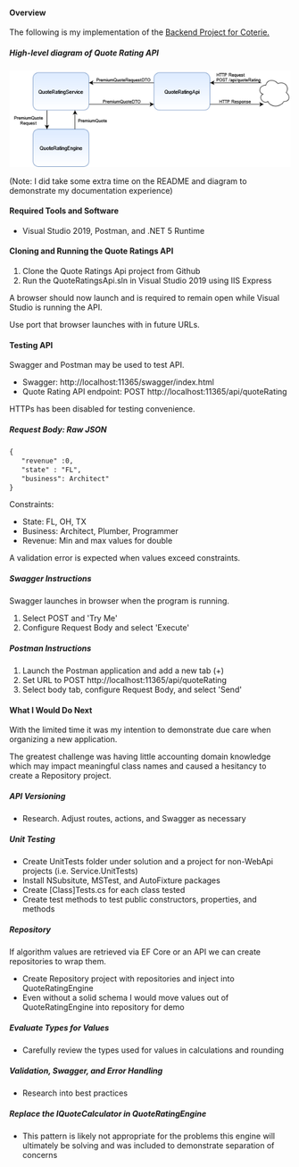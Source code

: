 #### Overview

The following is my implementation of the [Backend Project for Coterie.](https://github.com/CoterieInsure/backend-takehome)

##### High-level diagram of Quote Rating API

![](https://raw.githubusercontent.com/ErikKierstead/Coterie-Backend-Project/main/QuoteRatingAPI-Request-Flow.png?token=AAZ6SN6OGHAVABLTARDSXMTBXRLL2)

(Note: I did take some extra time on the README and diagram to demonstrate my documentation experience)

#### Required Tools and Software

* Visual Studio 2019, Postman, and .NET 5 Runtime

#### Cloning and Running the Quote Ratings API

1. Clone the Quote Ratings Api project from Github
2. Run the QuoteRatingsApi.sln in Visual Studio 2019 using IIS Express

A browser should now launch and is required to remain open while Visual Studio is running the API.  

Use port that browser launches with in future URLs.

#### Testing API

Swagger and Postman may be used to test API.

* Swagger:  http://localhost:11365/swagger/index.html
* Quote Rating API endpoint: POST http://localhost:11365/api/quoteRating

HTTPs has been disabled for testing convenience.

##### Request Body:  Raw JSON

```
{
   "revenue" :0,
   "state" : "FL",
   "business": Architect"
}
```

Constraints:

* State: FL, OH, TX
* Business: Architect, Plumber, Programmer
* Revenue:  Min and max values for double

A validation error is expected when values exceed constraints.

##### Swagger Instructions

Swagger launches in browser when the program is running.

1. Select POST and 'Try Me'
2. Configure Request Body and select 'Execute'

##### Postman Instructions

1. Launch the Postman application and add a new tab (+)
2. Set URL to POST http://localhost:11365/api/quoteRating
3. Select body tab, configure Request Body, and select 'Send'

#### What I Would Do Next

With the limited time it was my intention to demonstrate due care when organizing a new application.

The greatest challenge was having little accounting domain knowledge which may impact meaningful class names and caused a hesitancy to create a Repository project.

##### API Versioning

* Research.  Adjust routes, actions, and Swagger as necessary

##### Unit Testing

* Create UnitTests folder under solution and a project for non-WebApi projects (i.e. Service.UnitTests)
* Install NSubsitute, MSTest, and AutoFixture packages
* Create [Class]Tests.cs for each class tested
* Create test methods to test public constructors, properties, and methods

##### Repository

If algorithm values are retrieved via EF Core or an API we can create repositories to wrap them.

* Create Repository project with repositories and inject into QuoteRatingEngine
* Even without a solid schema I would move values out of QuoteRatingEngine into repository for demo

##### Evaluate Types for Values
* Carefully review the types used for values in calculations and rounding

##### Validation, Swagger, and Error Handling

* Research into best practices

##### Replace the IQuoteCalculator in QuoteRatingEngine

* This pattern is likely not appropriate for the problems this engine will ultimately be solving and was included to demonstrate separation of concerns
